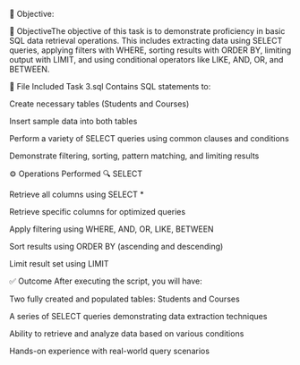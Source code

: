 🎯 Objective:

🎯 ObjectiveThe objective of this task is to demonstrate proficiency in basic SQL data retrieval operations. This includes extracting data using SELECT queries, applying filters with WHERE, sorting results with ORDER BY, limiting output with LIMIT, and using conditional operators like LIKE, AND, OR, and BETWEEN.

📁 File Included Task 3.sql Contains SQL statements to:

Create necessary tables (Students and Courses)

Insert sample data into both tables

Perform a variety of SELECT queries using common clauses and conditions

Demonstrate filtering, sorting, pattern matching, and limiting results

⚙️ Operations Performed 🔍 SELECT

Retrieve all columns using SELECT *

Retrieve specific columns for optimized queries

Apply filtering using WHERE, AND, OR, LIKE, BETWEEN

Sort results using ORDER BY (ascending and descending)

Limit result set using LIMIT

✅ Outcome After executing the script, you will have:

Two fully created and populated tables: Students and Courses

A series of SELECT queries demonstrating data extraction techniques

Ability to retrieve and analyze data based on various conditions

Hands-on experience with real-world query scenarios

